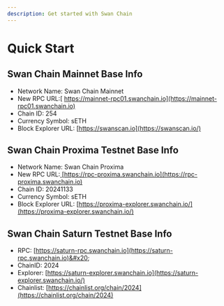 ```yaml
---
description: Get started with Swan Chain
---
```


# Quick Start

## Swan Chain Mainnet Base Info

* Network Name: Swan Chain Mainnet
* New RPC URL:[ https://mainnet-rpc01.swanchain.io](https://mainnet-rpc01.swanchain.io)
* Chain ID: 254
* Currency Symbol: sETH
* Block Explorer URL: [https://swanscan.io](https://swanscan.io/)

## Swan Chain Proxima Testnet Base Info

* Network Name: Swan Chain Proxima
* New RPC URL:[ ](https://mainnet-rpc01.swanchain.io)[https://rpc-proxima.swanchain.io](https://rpc-proxima.swanchain.io)
* Chain ID: 20241133
* Currency Symbol: sETH
* Block Explorer URL: [https://proxima-explorer.swanchain.io/](https://proxima-explorer.swanchain.io/)

## Swan Chain Saturn Testnet Base Info

* RPC: [https://saturn-rpc.swanchain.io](https://saturn-rpc.swanchain.io)&#x20;
* ChainID: 2024
* Explorer: [https://saturn-explorer.swanchain.io](https://saturn-explorer.swanchain.io/)
* Chainlist: [https://chainlist.org/chain/2024](https://chainlist.org/chain/2024)
